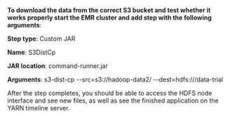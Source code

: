 **To download the data from the correct S3 bucket and test whether it works properly start the EMR cluster and add step with the following arguments**:

**Step type**: Custom JAR 

**Name**: S3DistCp 

**JAR location**: command-runner.jar 

**Arguments**: s3-dist-cp --src=s3://hadoop-data2/ --dest=hdfs:///data-trial 

After the step completes, you should be able to access the HDFS node interface and see new files, as well as see the finished application on the YARN timeline server.
